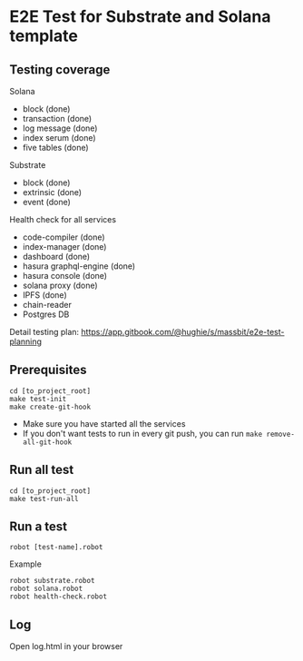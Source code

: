 # E2E Test for Substrate and Solana template

## Testing coverage
Solana
- block (done)
- transaction (done)
- log message (done)
- index serum (done)
- five tables (done)

Substrate
- block (done)
- extrinsic (done)
- event (done)

Health check for all services
- code-compiler (done)
- index-manager (done)
- dashboard (done)
- hasura graphql-engine (done)
- hasura console (done)
- solana proxy (done)
- IPFS (done)
- chain-reader
- Postgres DB

Detail testing plan: https://app.gitbook.com/@hughie/s/massbit/e2e-test-planning

## Prerequisites
```shell
cd [to_project_root]
make test-init
make create-git-hook
```
- Make sure you have started all the services 
- If you don't want tests to run in every git push, you can run `make remove-all-git-hook`

## Run all test
```shell
cd [to_project_root]
make test-run-all
```

## Run a test
```shell
robot [test-name].robot
```
Example
```
robot substrate.robot 
robot solana.robot 
robot health-check.robot 
```

## Log
Open log.html in your browser
